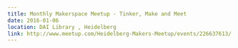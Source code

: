 ```yaml
---
title: Monthly Makerspace Meetup - Tinker, Make and Meet
date: 2016-01-06
location: DAI Library , Heidelberg
link: http://www.meetup.com/Heidelberg-Makers-Meetup/events/226637613/
---
```

